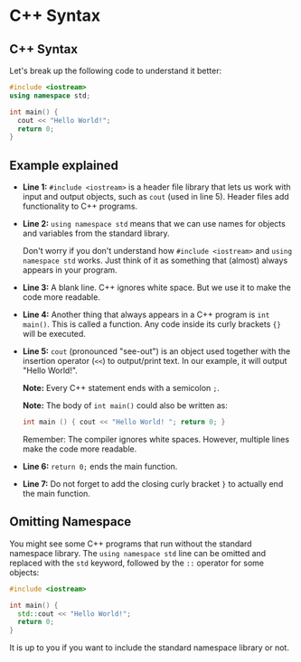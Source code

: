 # C++ Syntax

## C++ Syntax
Let's break up the following code to understand it better:
```cpp
#include <iostream>
using namespace std;

int main() {
  cout << "Hello World!";
  return 0;
}
```

## Example explained
- **Line 1:** `#include <iostream>` is a header file library that lets us work with input and output objects, such as `cout` (used in line 5). Header files add functionality to C++ programs.
- **Line 2:** `using namespace std` means that we can use names for objects and variables from the standard library.

  Don't worry if you don't understand how `#include <iostream>` and `using namespace std` works. Just think of it as something that (almost) always appears in your program.
- **Line 3:** A blank line. C++ ignores white space. But we use it to make the code more readable.
- **Line 4:** Another thing that always appears in a C++ program is `int main()`. This is called a function. Any code inside its curly brackets `{}` will be executed.
- **Line 5:** `cout` (pronounced "see-out") is an object used together with the insertion operator (`<<`) to output/print text. In our example, it will output "Hello World!".

  **Note:** Every C++ statement ends with a semicolon `;`.

  **Note:** The body of `int main()` could also be written as:
  ```cpp
  int main () { cout << "Hello World! "; return 0; }
  ```
  Remember: The compiler ignores white spaces. However, multiple lines make the code more readable.
- **Line 6:** `return 0;` ends the main function.
- **Line 7:** Do not forget to add the closing curly bracket `}` to actually end the main function.

## Omitting Namespace
You might see some C++ programs that run without the standard namespace library. The `using namespace std` line can be omitted and replaced with the `std` keyword, followed by the `::` operator for some objects:
```cpp
#include <iostream>

int main() {
  std::cout << "Hello World!";
  return 0;
}
```
It is up to you if you want to include the standard namespace library or not.